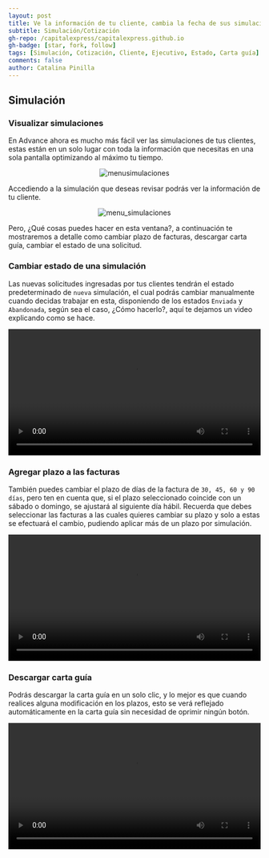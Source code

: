 ```yaml
---
layout: post
title: Ve la información de tu cliente, cambia la fecha de sus simulaciones, descarga la carta guía y actualiza su estado, todo en una sola pantalla.
subtitle: Simulación/Cotización
gh-repo: /capitalexpress/capitalexpress.github.io
gh-badge: [star, fork, follow]
tags: [Simulación, Cotización, Cliente, Ejecutivo, Estado, Carta guía]
comments: false
author: Catalina Pinilla
---
```


## Simulación

### Visualizar simulaciones

En Advance ahora es mucho más fácil ver las simulaciones de tus clientes, estas están en un solo lugar con toda la información que necesitas en una sola pantalla optimizando al máximo tu tiempo.

<p align="center">
  <img src="https://cdn.capitalexpress.cl/
img/simulaciones_menu.jpg" alt="menusimulaciones">
</p>

Accediendo a la simulación que deseas revisar podrás ver la información de tu cliente.

<p align="center">
  <img src="https://cdn.capitalexpress.cl/img/panel_principal_simulaciones.jpg" alt="menu_simulaciones">
</p>

Pero, ¿Qué cosas puedes hacer en esta ventana?, a continuación te mostraremos a detalle como cambiar plazo de facturas, descargar carta guía, cambiar el estado de una solicitud.

### Cambiar estado de una simulación

Las nuevas solicitudes ingresadas por tus clientes tendrán el estado predeterminado de `nueva` simulación, el cual podrás cambiar manualmente cuando decidas trabajar en esta, disponiendo de los estados `Enviada` y `Abandonada`, según sea el caso, ¿Cómo hacerlo?, aquí te dejamos un video explicando como se hace.

<video width="100%" controls>
<source src="https://cdn.capitalexpress.cl/video/cambio_estado_simulacion.mp4" type="video/mp4">
Tu navegador no soporta el elemento de video.
</video>

### Agregar plazo a las facturas

También puedes cambiar el plazo de días de la factura de `30, 45, 60 y 90 días`, pero ten en cuenta que, si el plazo seleccionado coincide con un sábado o domingo, se ajustará al siguiente día hábil. Recuerda que debes seleccionar las facturas a las cuales quieres cambiar su plazo y solo a estas se efectuará el cambio, pudiendo aplicar más de un plazo por simulación.

<video width="100%" controls>
<source src="https://cdn.capitalexpress.cl/video/cambio_plazo_simulacion.mp4" type="video/mp4">
Tu navegador no soporta el elemento de video.
</video>

### Descargar carta guía

Podrás descargar la carta guía en un solo clic, y lo mejor es que cuando realices alguna modificación en los plazos, esto se verá reflejado automáticamente en la carta guía sin necesidad de oprimir ningún botón.

<video width="100%" controls>
<source src="https://cdn.capitalexpress.cl/video/carta_guia_simulacion.mp4" type="video/mp4">
Tu navegador no soporta el elemento de video.
</video>
